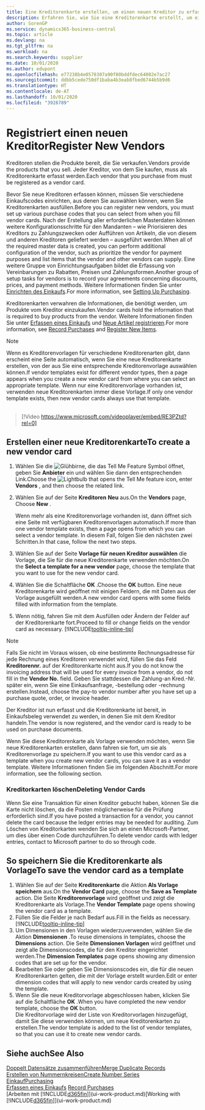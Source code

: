 ```yaml
---
title: Eine Kreditorenkarte erstellen, um einen neuen Kreditor zu erfassen | Microsoft Docs
description: Erfahren Sie, wie Sie eine Kreditorenkarte erstellt, um einen neuen Kreditor oder einem Lieferanten zu erfassen.
author: SorenGP
ms.service: dynamics365-business-central
ms.topic: article
ms.devlang: na
ms.tgt_pltfrm: na
ms.workload: na
ms.search.keywords: supplier
ms.date: 10/01/2020
ms.author: edupont
ms.openlocfilehash: e77238b4e0578307a90f80bddfdec64002e7ac27
ms.sourcegitcommit: ddbb5cede750df1baba4b3eab8fbed6744b5b9d6
ms.translationtype: HT
ms.contentlocale: de-AT
ms.lasthandoff: 10/01/2020
ms.locfileid: "3926789"
---
```

# <a name="register-new-vendors"></a><span data-ttu-id="eeae0-103">Registriert einen neuen Kreditor</span><span class="sxs-lookup"><span data-stu-id="eeae0-103">Register New Vendors</span></span>

<span data-ttu-id="eeae0-104">Kreditoren stellen die Produkte bereit, die Sie verkaufen.</span><span class="sxs-lookup"><span data-stu-id="eeae0-104">Vendors provide the products that you sell.</span></span> <span data-ttu-id="eeae0-105">Jeder Kreditor, von dem Sie kaufen, muss als Kreditorenkarte erfasst werden.</span><span class="sxs-lookup"><span data-stu-id="eeae0-105">Each vendor that you purchase from must be registered as a vendor card.</span></span>

<span data-ttu-id="eeae0-106">Bevor Sie neue Kreditoren erfassen können, müssen Sie verschiedene Einkaufscodes einrichten, aus denen Sie auswählen können, wenn Sie Kreditorenkarten ausfüllen.</span><span class="sxs-lookup"><span data-stu-id="eeae0-106">Before you can register new vendors, you must set up various purchase codes that you can select from when you fill vendor cards.</span></span> <span data-ttu-id="eeae0-107">Nach der Erstellung aller erforderlichen Masterdaten können weitere Konfigurationsschritte für den Mandanten – wie Priorisieren des Kreditors zu Zahlungszwecken oder Aufführen von Artikeln, die von diesem und anderen Kreditoren geliefert werden – ausgeführt werden.</span><span class="sxs-lookup"><span data-stu-id="eeae0-107">When all of the required master data is created, you can perform additional configuration of the vendor, such as prioritize the vendor for payment purposes and list items that the vendor and other vendors can supply.</span></span> <span data-ttu-id="eeae0-108">Eine weitere Gruppe von Einrichtungsaufgaben bildet die Erfassung von Vereinbarungen zu Rabatten, Preisen und Zahlungsformen.</span><span class="sxs-lookup"><span data-stu-id="eeae0-108">Another group of setup tasks for vendors is to record your agreements concerning discounts, prices, and payment methods.</span></span> <span data-ttu-id="eeae0-109">Weitere Informationen finden Sie unter [Einrichten des Einkaufs](purchasing-setup-purchasing.md).</span><span class="sxs-lookup"><span data-stu-id="eeae0-109">For more information, see [Setting Up Purchasing](purchasing-setup-purchasing.md).</span></span>

<span data-ttu-id="eeae0-110">Kreditorenkarten verwahren die Informationen, die benötigt werden, um Produkte vom Kreditor einzukaufen.</span><span class="sxs-lookup"><span data-stu-id="eeae0-110">Vendor cards hold the information that is required to buy products from the vendor.</span></span> <span data-ttu-id="eeae0-111">Weitere Informationen finden Sie unter [Erfassen eines Einkaufs](purchasing-how-record-purchases.md) und [Neue Artikel registrieren](inventory-how-register-new-items.md).</span><span class="sxs-lookup"><span data-stu-id="eeae0-111">For more information, see [Record Purchases](purchasing-how-record-purchases.md) and [Register New Items](inventory-how-register-new-items.md).</span></span>

> [!NOTE]  
> <span data-ttu-id="eeae0-112">Wenn es Kreditorenvorlagen für verschiedene Kreditorenarten gibt, dann erscheint eine Seite automatisch, wenn Sie eine neue Kreditorenkarte erstellen, von der aus Sie eine entsprechende Kreditorenvorlage auswählen können.</span><span class="sxs-lookup"><span data-stu-id="eeae0-112">If vendor templates exist for different vendor types, then a page appears when you create a new vendor card from where you can select an appropriate template.</span></span> <span data-ttu-id="eeae0-113">Wenn nur eine Kreditorenvorlage vorhanden ist, verwenden neue Kreditorenkarten immer diese Vorlage.</span><span class="sxs-lookup"><span data-stu-id="eeae0-113">If only one vendor template exists, then new vendor cards always use that template.</span></span>
<br><br>  

> [!Video https://www.microsoft.com/videoplayer/embed/RE3PZtd?rel=0]

## <a name="to-create-a-new-vendor-card"></a><span data-ttu-id="eeae0-114">Erstellen einer neue Kreditorenkarte</span><span class="sxs-lookup"><span data-stu-id="eeae0-114">To create a new vendor card</span></span>

1. <span data-ttu-id="eeae0-115">Wählen Sie die ![Glühbirne, die das Tell Me Feature](media/ui-search/search_small.png "Tell Me-Funktion") Symbol öffnet, geben Sie **Anbieter** ein und wählen Sie dann den entsprechenden Link.</span><span class="sxs-lookup"><span data-stu-id="eeae0-115">Choose the ![Lightbulb that opens the Tell Me feature](media/ui-search/search_small.png "Tell me what you want to do") icon, enter **Vendors** , and then choose the related link.</span></span>  
2. <span data-ttu-id="eeae0-116">Wählen Sie auf der Seite **Kreditoren** **Neu** aus.</span><span class="sxs-lookup"><span data-stu-id="eeae0-116">On the **Vendors** page, Choose **New** .</span></span>

    <span data-ttu-id="eeae0-117">Wenn mehr als eine Kreditorenvorlage vorhanden ist, dann öffnet sich eine Seite mit verfügbaren Kreditorenvorlagen automatisch.</span><span class="sxs-lookup"><span data-stu-id="eeae0-117">If more than one vendor template exists, then a page opens from which you can select a vendor template.</span></span> <span data-ttu-id="eeae0-118">In diesem Fall, folgen Sie den nächsten zwei Schritten.</span><span class="sxs-lookup"><span data-stu-id="eeae0-118">In that case, follow the next two steps.</span></span>
3. <span data-ttu-id="eeae0-119">Wählen Sie auf der Seite **Vorlage für neuen Kreditor auswählen** die Vorlage, die Sie für die neue Kreditorenkarte verwenden möchten.</span><span class="sxs-lookup"><span data-stu-id="eeae0-119">On the **Select a template for a new vendor** page, choose the template that you want to use for the new vendor card.</span></span>
4. <span data-ttu-id="eeae0-120">Wählen Sie die Schaltfläche **OK** .</span><span class="sxs-lookup"><span data-stu-id="eeae0-120">Choose the **OK** button.</span></span> <span data-ttu-id="eeae0-121">Eine neue Kreditorenkarte wird geöffnet mit einigen Feldern, die mit Daten aus der Vorlage ausgefüllt werden.</span><span class="sxs-lookup"><span data-stu-id="eeae0-121">A new vendor card opens with some fields filled with information from the template.</span></span>
5. <span data-ttu-id="eeae0-122">Wenn nötig, fahren Sie mit dem Ausfüllen oder Ändern der Felder auf der Kreditorenkarte fort.</span><span class="sxs-lookup"><span data-stu-id="eeae0-122">Proceed to fill or change fields on the vendor card as necessary.</span></span> [!INCLUDE[tooltip-inline-tip](includes/tooltip-inline-tip_md.md)]

> [!NOTE]  
> <span data-ttu-id="eeae0-123">Falls Sie nicht im Voraus wissen, ob eine bestimmte Rechnungsadresse für jede Rechnung eines Kreditoren verwendet wird, füllen Sie das Feld **Kreditorennr.** auf der Kreditorenkarte nicht aus.</span><span class="sxs-lookup"><span data-stu-id="eeae0-123">If you do not know the invoicing address that will be used for every invoice from a vendor, do not fill in the **Vendor No.** field.</span></span> <span data-ttu-id="eeae0-124">Geben Sie stattdessen die Zahlung-an Kred.-Nr. später ein, wenn Sie eine Einkaufsanfrage, -bestellung oder -rechnung erstellen.</span><span class="sxs-lookup"><span data-stu-id="eeae0-124">Instead, choose the pay-to vendor number after you have set up a purchase quote, order, or invoice header.</span></span>

<span data-ttu-id="eeae0-125">Der Kreditor ist nun erfasst und die Kreditorenkarte ist bereit, in Einkaufsbeleg verwendet zu werden, in denen Sie mit dem Kreditor handeln.</span><span class="sxs-lookup"><span data-stu-id="eeae0-125">The vendor is now registered, and the vendor card is ready to be used on purchase documents.</span></span>

<span data-ttu-id="eeae0-126">Wenn Sie diese Kreditorenkarte als Vorlage verwenden möchten, wenn Sie neue Kreditorenkarten erstellen, dann fahren sie fort, um sie als Kreditorenvorlage zu speichern.</span><span class="sxs-lookup"><span data-stu-id="eeae0-126">If you want to use this vendor card as a template when you create new vendor cards, you can save it as a vendor template.</span></span> <span data-ttu-id="eeae0-127">Weitere Informationen finden Sie im folgenden Abschnitt.</span><span class="sxs-lookup"><span data-stu-id="eeae0-127">For more information, see the following section.</span></span>

### <a name="deleting-vendor-cards"></a><span data-ttu-id="eeae0-128">Kreditorkarten löschen</span><span class="sxs-lookup"><span data-stu-id="eeae0-128">Deleting Vendor Cards</span></span>
<span data-ttu-id="eeae0-129">Wenn Sie eine Transaktion für einen Kreditor gebucht haben, können Sie die Karte nicht löschen, da die Posten möglicherweise für die Prüfung erforderlich sind.</span><span class="sxs-lookup"><span data-stu-id="eeae0-129">If you have posted a transaction for a vendor, you cannot delete the card because the ledger entries may be needed for auditing.</span></span> <span data-ttu-id="eeae0-130">Zum Löschen von Kreditorkarten wenden Sie sich an einen Microsoft-Partner, um dies über einen Code durchzuführen.</span><span class="sxs-lookup"><span data-stu-id="eeae0-130">To delete vendor cards with ledger entries, contact to Microsoft partner to do so through code.</span></span>

## <a name="to-save-the-vendor-card-as-a-template"></a><span data-ttu-id="eeae0-131">So speichern Sie die Kreditorenkarte als Vorlage</span><span class="sxs-lookup"><span data-stu-id="eeae0-131">To save the vendor card as a template</span></span>
1. <span data-ttu-id="eeae0-132">Wählen Sie auf der Seite **Kreditorenkarte** die Aktion **Als Vorlage speichern** aus.</span><span class="sxs-lookup"><span data-stu-id="eeae0-132">On the **Vendor Card** page, choose the **Save as Template** action.</span></span> <span data-ttu-id="eeae0-133">Die Seite **Kreditorenvorlage** wird geöffnet und zeigt die Kreditorenkarte als Vorlage.</span><span class="sxs-lookup"><span data-stu-id="eeae0-133">The **Vendor Template** page opens showing the vendor card as a template.</span></span>
2. <span data-ttu-id="eeae0-134">Füllen Sie die Felder je nach Bedarf aus.</span><span class="sxs-lookup"><span data-stu-id="eeae0-134">Fill in the fields as necessary.</span></span> [!INCLUDE[tooltip-inline-tip](includes/tooltip-inline-tip_md.md)]
3. <span data-ttu-id="eeae0-135">Um Dimensionen in den Vorlagen wiederzuverwenden, wählen Sie die Aktion **Dimensionen** .</span><span class="sxs-lookup"><span data-stu-id="eeae0-135">To reuse dimensions in templates, choose the **Dimensions** action.</span></span> <span data-ttu-id="eeae0-136">Die Seite **Dimensionen Vorlagen** wird geöffnet und zeigt alle Dimensionscodes, die für den Kreditor eingerichtet werden.</span><span class="sxs-lookup"><span data-stu-id="eeae0-136">The **Dimension Templates** page opens showing any dimension codes that are set up for the vendor.</span></span>
4. <span data-ttu-id="eeae0-137">Bearbeiten Sie oder geben Sie Dimensionscodes ein, die für die neuen Kreditorenkarten gelten, die mit der Vorlage erstellt wurden.</span><span class="sxs-lookup"><span data-stu-id="eeae0-137">Edit or enter dimension codes that will apply to new vendor cards created by using the template.</span></span>
5. <span data-ttu-id="eeae0-138">Wenn Sie die neue Kreditorvorlage abgeschlossen haben, klicken Sie auf die Schaltfläche **OK** .</span><span class="sxs-lookup"><span data-stu-id="eeae0-138">When you have completed the new vendor template, choose the **OK** button.</span></span>  
   <span data-ttu-id="eeae0-139">Die Kreditorvorlage wird der Liste von Kreditorvorlagen hinzugefügt, damit Sie diese verwenden können, um neue Kreditorenkarten zu erstellen.</span><span class="sxs-lookup"><span data-stu-id="eeae0-139">The vendor template is added to the list of vendor templates, so that you can use it to create new vendor cards.</span></span>

## <a name="see-also"></a><span data-ttu-id="eeae0-140">Siehe auch</span><span class="sxs-lookup"><span data-stu-id="eeae0-140">See Also</span></span>
[<span data-ttu-id="eeae0-141">Doppelt Datensätze zusammenführen</span><span class="sxs-lookup"><span data-stu-id="eeae0-141">Merge Duplicate Records</span></span>](sales-how-merge-duplicate-records.md)  
[<span data-ttu-id="eeae0-142">Erstellen von Nummernkreisen</span><span class="sxs-lookup"><span data-stu-id="eeae0-142">Create Number Series</span></span>](ui-create-number-series.md)  
[<span data-ttu-id="eeae0-143">Einkauf</span><span class="sxs-lookup"><span data-stu-id="eeae0-143">Purchasing</span></span>](purchasing-manage-purchasing.md)  
<span data-ttu-id="eeae0-144">[Erfassen eines Einkaufs](purchasing-how-record-purchases.md) </span><span class="sxs-lookup"><span data-stu-id="eeae0-144">[Record Purchases](purchasing-how-record-purchases.md) </span></span>  
<span data-ttu-id="eeae0-145">[Arbeiten mit [!INCLUDE[d365fin](includes/d365fin_md.md)]](ui-work-product.md)</span><span class="sxs-lookup"><span data-stu-id="eeae0-145">[Working with [!INCLUDE[d365fin](includes/d365fin_md.md)]](ui-work-product.md)</span></span>  
